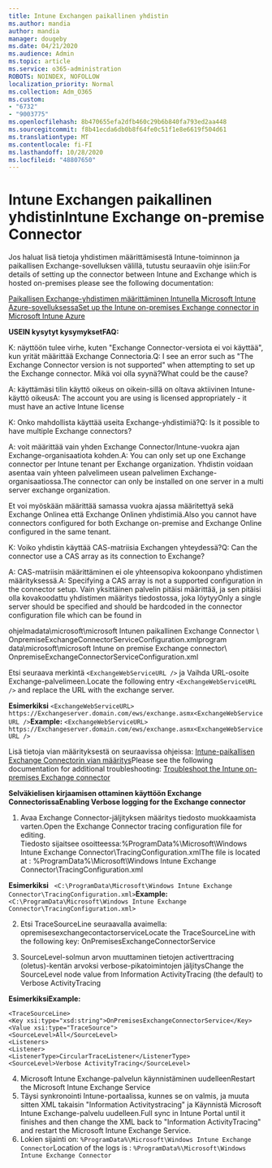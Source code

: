 ```yaml
---
title: Intune Exchangen paikallinen yhdistin
ms.author: mandia
author: mandia
manager: dougeby
ms.date: 04/21/2020
ms.audience: Admin
ms.topic: article
ms.service: o365-administration
ROBOTS: NOINDEX, NOFOLLOW
localization_priority: Normal
ms.collection: Adm_O365
ms.custom:
- "6732"
- "9003775"
ms.openlocfilehash: 8b470655efa2dfb460c29b6b840fa793ed2aa448
ms.sourcegitcommit: f8b41ecda6db0b8f64fe0c51f1e8e6619f504d61
ms.translationtype: MT
ms.contentlocale: fi-FI
ms.lasthandoff: 10/28/2020
ms.locfileid: "48807650"
---
```

# <a name="intune-exchange-on-premise-connector"></a><span data-ttu-id="c29a1-102">Intune Exchangen paikallinen yhdistin</span><span class="sxs-lookup"><span data-stu-id="c29a1-102">Intune Exchange on-premise Connector</span></span>

<span data-ttu-id="c29a1-103">Jos haluat lisä tietoja yhdistimen määrittämisestä Intune-toiminnon ja paikallisen Exchange-sovelluksen välillä, tutustu seuraaviin ohje isiin:</span><span class="sxs-lookup"><span data-stu-id="c29a1-103">For details of setting up the connector between Intune and Exchange which is hosted on-premises please see the following documentation:</span></span>

[<span data-ttu-id="c29a1-104">Paikallisen Exchange-yhdistimen määrittäminen Intunella Microsoft Intune Azure-sovelluksessa</span><span class="sxs-lookup"><span data-stu-id="c29a1-104">Set up the Intune on-premises Exchange connector in Microsoft Intune Azure</span></span>](https://docs.microsoft.com/intune/exchange-connector-install)

<span data-ttu-id="c29a1-105">**USEIN kysytyt kysymykset**</span><span class="sxs-lookup"><span data-stu-id="c29a1-105">**FAQ:**</span></span>

<span data-ttu-id="c29a1-106">K: näyttöön tulee virhe, kuten "Exchange Connector-versiota ei voi käyttää", kun yrität määrittää Exchange Connectoria.</span><span class="sxs-lookup"><span data-stu-id="c29a1-106">Q: I see an error such as "The Exchange Connector version is not supported" when attempting to set up the Exchange connector.</span></span> <span data-ttu-id="c29a1-107">Mikä voi olla syynä?</span><span class="sxs-lookup"><span data-stu-id="c29a1-107">What could be the cause?</span></span>

<span data-ttu-id="c29a1-108">A: käyttämäsi tilin käyttö oikeus on oikein-sillä on oltava aktiivinen Intune-käyttö oikeus</span><span class="sxs-lookup"><span data-stu-id="c29a1-108">A: The account you are using is licensed appropriately - it must have an active Intune license</span></span>

<span data-ttu-id="c29a1-109">K: Onko mahdollista käyttää useita Exchange-yhdistimiä?</span><span class="sxs-lookup"><span data-stu-id="c29a1-109">Q: Is it possible to have multiple Exchange connectors?</span></span>

<span data-ttu-id="c29a1-110">A: voit määrittää vain yhden Exchange Connector/Intune-vuokra ajan Exchange-organisaatiota kohden.</span><span class="sxs-lookup"><span data-stu-id="c29a1-110">A: You can only set up one Exchange connector per Intune tenant per Exchange organization.</span></span> <span data-ttu-id="c29a1-111">Yhdistin voidaan asentaa vain yhteen palvelimeen usean palvelimen Exchange-organisaatiossa.</span><span class="sxs-lookup"><span data-stu-id="c29a1-111">The connector can only be installed on one server in a multi server exchange organization.</span></span>

<span data-ttu-id="c29a1-112">Et voi myöskään määrittää samassa vuokra ajassa määritettyä sekä Exchange Onlinea että Exchange Onlinen yhdistimiä.</span><span class="sxs-lookup"><span data-stu-id="c29a1-112">Also you cannot have connectors configured for both Exchange on-premise and Exchange Online configured in the same tenant.</span></span>

<span data-ttu-id="c29a1-113">K: Voiko yhdistin käyttää CAS-matriisia Exchangen yhteydessä?</span><span class="sxs-lookup"><span data-stu-id="c29a1-113">Q: Can the connector use a CAS array as its connection to Exchange?</span></span>

<span data-ttu-id="c29a1-114">A: CAS-matriisin määrittäminen ei ole yhteensopiva kokoonpano yhdistimen määrityksessä.</span><span class="sxs-lookup"><span data-stu-id="c29a1-114">A: Specifying a CAS array is not a supported configuration in the connector setup.</span></span> <span data-ttu-id="c29a1-115">Vain yksittäinen palvelin pitäisi määrittää, ja sen pitäisi olla kovakoodattu yhdistimen määritys tiedostossa, joka löytyy</span><span class="sxs-lookup"><span data-stu-id="c29a1-115">Only a single server should be specified and should be hardcoded in the connector configuration file which can be found in</span></span>

<span data-ttu-id="c29a1-116">ohjelmadata\microsoft\microsoft Intunen paikallinen Exchange Connector \ OnpremiseExchangeConnectorServiceConfiguration.xml</span><span class="sxs-lookup"><span data-stu-id="c29a1-116">program data\microsoft\microsoft Intune on premise Exchange connector\ OnpremiseExchangeConnectorServiceConfiguration.xml</span></span>

<span data-ttu-id="c29a1-117">Etsi seuraava merkintä ```<ExchangeWebServiceURL />``` ja Vaihda URL-osoite Exchange-palvelimeen.</span><span class="sxs-lookup"><span data-stu-id="c29a1-117">Locate the following entry ```<ExchangeWebServiceURL />``` and replace the URL with the exchange server.</span></span>

<span data-ttu-id="c29a1-118">**Esimerkiksi**
```<ExchangeWebServiceURL> https://Exchangeserver.domain.com/ews/exchange.asmx<ExchangeWebServiceURL />```</span><span class="sxs-lookup"><span data-stu-id="c29a1-118">**Example:**
```<ExchangeWebServiceURL> https://Exchangeserver.domain.com/ews/exchange.asmx<ExchangeWebServiceURL />```</span></span>

<span data-ttu-id="c29a1-119">Lisä tietoja vian määrityksestä on seuraavissa ohjeissa: [Intune-paikallisen Exchange Connectorin vian määritys](https://support.microsoft.com/help/4471887/troubleshooting-exchange-connector-in-microsoft-intune)</span><span class="sxs-lookup"><span data-stu-id="c29a1-119">Please see the following documentation for additional troubleshooting: [Troubleshoot the Intune on-premises Exchange connector](https://support.microsoft.com/help/4471887/troubleshooting-exchange-connector-in-microsoft-intune)</span></span>

<span data-ttu-id="c29a1-120">**Selväkielisen kirjaamisen ottaminen käyttöön Exchange Connectorissa**</span><span class="sxs-lookup"><span data-stu-id="c29a1-120">**Enabling Verbose logging for the Exchange connector**</span></span>

1. <span data-ttu-id="c29a1-121">Avaa Exchange Connector-jäljityksen määritys tiedosto muokkaamista varten.</span><span class="sxs-lookup"><span data-stu-id="c29a1-121">Open the Exchange Connector tracing configuration file for editing.</span></span>  
<span data-ttu-id="c29a1-122">Tiedosto sijaitsee osoitteessa:%ProgramData%\Microsoft\Windows Intune Exchange Connector\TracingConfiguration.xml</span><span class="sxs-lookup"><span data-stu-id="c29a1-122">The file is located at : %ProgramData%\Microsoft\Windows Intune Exchange Connector\TracingConfiguration.xml</span></span>  

<span data-ttu-id="c29a1-123">**Esimerkiksi**
``` <C:\ProgramData\Microsoft\Windows Intune Exchange Connector\TracingConfiguration.xml>```</span><span class="sxs-lookup"><span data-stu-id="c29a1-123">**Example:**
``` <C:\ProgramData\Microsoft\Windows Intune Exchange Connector\TracingConfiguration.xml>```</span></span>
  
2. <span data-ttu-id="c29a1-124">Etsi TraceSourceLine seuraavalla avaimella: opremisesexchangecontactorservice</span><span class="sxs-lookup"><span data-stu-id="c29a1-124">Locate the TraceSourceLine with the following key: OnPremisesExchangeConnectorService</span></span>  
  
3. <span data-ttu-id="c29a1-125">SourceLevel-solmun arvon muuttaminen tietojen activerttracing (oletus)-kentän arvoksi verbose-pikatoimintojen jäljitys</span><span class="sxs-lookup"><span data-stu-id="c29a1-125">Change the SourceLevel node value from Information ActivityTracing (the default) to Verbose ActivityTracing</span></span>  

<span data-ttu-id="c29a1-126">**Esimerkiksi**</span><span class="sxs-lookup"><span data-stu-id="c29a1-126">**Example:**</span></span>
```
<TraceSourceLine>  
<Key xsi:type="xsd:string">OnPremisesExchangeConnectorService</Key>  
<Value xsi:type="TraceSource">  
<SourceLevel>All</SourceLevel>  
<Listeners>  
<Listener>  
<ListenerType>CircularTraceListener</ListenerType>
<SourceLevel>Verbose ActivityTracing</SourceLevel>
```
4. <span data-ttu-id="c29a1-127">Microsoft Intune Exchange-palvelun käynnistäminen uudelleen</span><span class="sxs-lookup"><span data-stu-id="c29a1-127">Restart the Microsoft Intune Exchange Service</span></span>  
5. <span data-ttu-id="c29a1-128">Täysi synkronointi Intune-portaalissa, kunnes se on valmis, ja muuta sitten XML takaisin "Information Activitystracing" ja Käynnistä Microsoft Intune Exchange-palvelu uudelleen.</span><span class="sxs-lookup"><span data-stu-id="c29a1-128">Full sync in Intune Portal until it finishes and then change the XML back to "Information ActivityTracing" and restart the Microsoft Intune Exchange Service.</span></span>  
6. <span data-ttu-id="c29a1-129">Lokien sijainti on: `%ProgramData%\Microsoft\Windows Intune Exchange Connector`</span><span class="sxs-lookup"><span data-stu-id="c29a1-129">Location of the logs is : `%ProgramData%\Microsoft\Windows Intune Exchange Connector`</span></span>